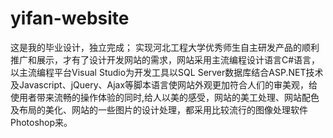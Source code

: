 # yifan-website
这是我的毕业设计，独立完成；
实现河北工程大学优秀师生自主研发产品的顺利推广和展示，才有了设计开发网站的需求，网站采用主流编程设计语言C#语言，以主流编程平台Visual Studio为开发工具以SQL Server数据库结合ASP.NET技术及Javascript、jQuery、Ajax等脚本语言使网站外观更加符合人们的审美观，给使用者带来流畅的操作体验的同时,给人以美的感受，网站的美工处理、网站配色及布局的美化、网站的一些图片的设计处理，都采用比较流行的图像处理软件Photoshop来。
